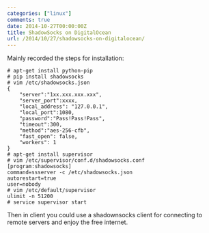 ```yaml
---
categories: ["linux"]
comments: true
date: 2014-10-27T00:00:00Z
title: ShadowSocks on DigitalOcean
url: /2014/10/27/shadowsocks-on-digitalocean/
---
```


Mainly recorded the steps for installation:    

```
# apt-get install python-pip
# pip install shadowsocks
# vim /etc/shadowsocks.json
{
    "server":"1xx.xxx.xxx.xxx",
    "server_port":xxxx,
    "local_address": "127.0.0.1",
    "local_port":1080,
    "password":"Pass!Pass!Pass",
    "timeout":300,
    "method":"aes-256-cfb",
    "fast_open": false,
    "workers": 1
}
# apt-get install supervisor
# vim /etc/supervisor/conf.d/shadowsocks.conf
[program:shadowsocks]
command=ssserver -c /etc/shadowsocks.json
autorestart=true
user=nobody
# vim /etc/default/supervisor
ulimit -n 51200
# service supervisor start

```
Then in client you could use a shadownsocks client for connecting to remote servers and enjoy the free internet.    

